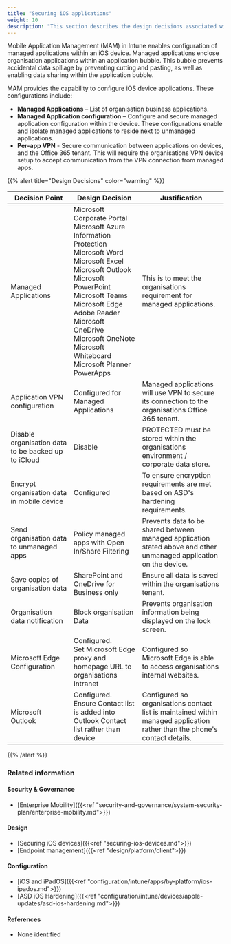 ```yaml
---
title: "Securing iOS applications"
weight: 10
description: "This section describes the design decisions associated with securing applications on iOS endpoints configured according to guidance in ASD's Blueprint for Secure Cloud."
---
```


Mobile Application Management (MAM) in Intune enables configuration of managed applications within an iOS device. Managed applications enclose organisation applications within an application bubble. This bubble prevents accidental data spillage by preventing cutting and pasting, as well as enabling data sharing within the application bubble.

MAM provides the capability to configure iOS device applications. These configurations include:

* **Managed Applications** – List of organisation business applications.
* **Managed Application configuration** – Configure and secure managed application configuration within the device. These configurations enable and isolate managed applications to reside next to unmanaged applications.
* **Per-app VPN** - Secure communication between applications on devices, and the Office 365 tenant. This will require the organisations VPN device setup to accept communication from the VPN connection from managed apps.

{{% alert title="Design Decisions" color="warning" %}}

| Decision Point                                      | Design Decision                                                                                                                                                                                                                                                                                                  | Justification                                                                                                         |
|-----------------------------------------------------|------------------------------------------------------------------------------------------------------------------------------------------------------------------------------------------------------------------------------------------------------------------------------------------------------------------|-----------------------------------------------------------------------------------------------------------------------|
| Managed Applications                                | Microsoft Corporate Portal<br>Microsoft Azure Information Protection<br>Microsoft Word<br>Microsoft Excel<br>Microsoft Outlook<br>Microsoft PowerPoint<br>Microsoft Teams<br>Microsoft Edge<br>Adobe Reader<br>Microsoft OneDrive<br>Microsoft OneNote<br>Microsoft Whiteboard<br>Microsoft Planner<br>PowerApps | This is to meet the organisations requirement for managed applications.                                                    |
| Application VPN configuration                       | Configured for Managed Applications                                                                                                                                                                                                                                                                              | Managed applications will use VPN to secure its connection to the organisations Office 365 tenant.                         |
| Disable organisation data to be backed up to iCloud | Disable                                                                                                                                                                                                                                                                                                          | PROTECTED must be stored within the organisations environment / corporate data store.                                      |
| Encrypt organisation data in mobile device          | Configured                                                                                                                                                                                                                                                                                                       | To ensure encryption requirements are met based on ASD's hardening requirements.                                       |
| Send organisation data to unmanaged apps            | Policy managed apps with Open In/Share Filtering                                                                                                                                                                                                                                                                 | Prevents data to be shared between managed application stated above and other unmanaged application on the device.    |
| Save copies of organisation data                    | SharePoint and OneDrive for Business only                                                                                                                                                                                                                                                                        | Ensure all data is saved within the organisations tenant.                                                                  |
| Organisation data notification                      | Block organisation Data                                                                                                                                                                                                                                                                                          | Prevents organisation information being displayed on the lock screen.                                                 |
| Microsoft Edge Configuration                        | Configured.<br>Set Microsoft Edge proxy and homepage URL to organisations Intranet                                                                                                                                                                                                                                    | Configured so Microsoft Edge is able to access organisations internal websites.                                            |
| Microsoft Outlook                                   | Configured.<br>Ensure Contact list is added into Outlook Contact list rather than device                                                                                                                                                                                                                         | Configured so organisations contact list is maintained within managed application rather than the phone's contact details. |

{{% /alert %}}

### Related information

#### Security & Governance

* [Enterprise Mobility]({{<ref "security-and-governance/system-security-plan/enterprise-mobility.md">}})

#### Design

* [Securing iOS devices]({{<ref "securing-ios-devices.md">}})
* [Endpoint management]({{<ref "design/platform/client">}})

#### Configuration

* [iOS and iPadOS]({{<ref "configuration/intune/apps/by-platform/ios-ipados.md">}})
* [ASD iOS Hardening]({{<ref "configuration/intune/devices/apple-updates/asd-ios-hardening.md">}})

#### References

* None identified